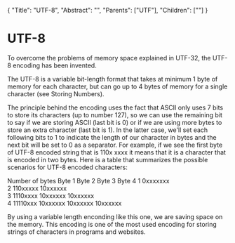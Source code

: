 {
    "Title": "UTF-8",
    "Abstract": "",
    "Parents": ["UTF"],
    "Children": [""]
}

# UTF-8

To overcome the problems of memory space explained in UTF-32, the UTF-8 encoding has been invented.

The UTF-8 is a variable bit-length format that takes at minimum 1 byte of memory for each character, but can go up to 4 bytes of memory for a single character (see Storing Numbers).

The principle behind the encoding uses the fact that ASCII only uses 7 bits to store its characters (up to number 127), so we can use the remaining bit to say if we are storing ASCII (last bit is 0) or if we are using more bytes to store an extra character (last bit is 1). In the latter case, we'll set each following bits to 1 to indicate the length of our character in bytes and the next bit will be set to 0 as a separator. For example, if we see the first byte of UTF-8 encoded string that is 110x xxxx it means that it is a character that is encoded in two bytes. Here is a table that summarizes the possible scenarios for UTF-8 encoded characters:

Number of bytes	Byte 1	Byte 2	Byte 3	Byte 4
1	0xxxxxxx			
2	110xxxxx	10xxxxxx		
3	1110xxxx	10xxxxxx	10xxxxxx	
4	11110xxx	10xxxxxx	10xxxxxx	10xxxxxx

By using a variable length enconding like this one, we are saving space on the memory. This encoding is one of the most used encoding for storing strings of characters in programs and websites.